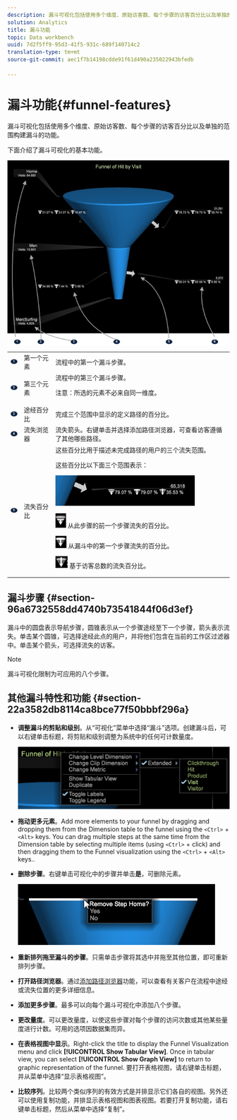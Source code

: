 ```yaml
---
description: 漏斗可视化包括使用多个维度、原始访客数、每个步骤的访客百分比以及单独的范围构建漏斗的功能。
solution: Analytics
title: 漏斗功能
topic: Data workbench
uuid: 7d2f5ff9-95d3-41f5-931c-689f140714c2
translation-type: tm+mt
source-git-commit: aec1f7b14198cdde91f61d490a235022943bfedb

---
```



# 漏斗功能{#funnel-features}

漏斗可视化包括使用多个维度、原始访客数、每个步骤的访客百分比以及单独的范围构建漏斗的功能。

下面介绍了漏斗可视化的基本功能。

![](assets/funnel_visualization_capture.png)

<table id="table_49A08740CEE74D64B6F9C37CD91F1AE5"> 
 <tbody> 
  <tr> 
   <td colname="col01"> <img id="image_0C1701833FE049708CE38ADEB5EC7EEF" src="assets/funnel_visualization_capture_1.png" /> </td> 
   <td colname="col1"> 第一个元素 </td> 
   <td colname="col2"> 流程中的第一个漏斗步骤。 </td> 
  </tr> 
  <tr> 
   <td colname="col01"> <img id="image_EF8AF94D833B4A249959B76F8FAF2318" src="assets/funnel_visualization_capture_2.png" /> </td> 
   <td colname="col1"> 第三个元素 </td> 
   <td colname="col2">流程中的第三个漏斗步骤。 <p><p>注意：所选的元素不必来自同一维度。 </p></p></td> 
  </tr> 
  <tr> 
   <td colname="col01"> <img id="image_F3C5130B52234FAC9DEB50279F94FF90" src="assets/funnel_visualization_capture_3.png" /> </td> 
   <td colname="col1"> 途经百分比 </td> 
   <td colname="col2"> 完成三个范围中显示的定义路径的百分比。 </td> 
  </tr> 
  <tr> 
   <td colname="col01"> <img id="image_3F030396CEB14528980F5B965113BD36" src="assets/funnel_visualization_capture_4.png" /> </td> 
   <td colname="col1"> 流失浏览器 </td> 
   <td colname="col2">流失箭头。右键单击并选择<span class="uicontrol">添加路径浏览器</span>，可查看访客遵循了其他哪些路径。 </td> 
  </tr> 
  <tr> 
   <td colname="col01"> <img id="image_0DA7567BDBDF4BEF9CA840D2F88A414E" src="assets/funnel_visualization_capture_5.png" /> </td> 
   <td colname="col1"> 流失百分比 </td> 
   <td colname="col2">这些百分比用于描述未完成路径的用户的三个流失范围。 <p>这些百分比以下面三个范围表示： </p><p><img id="image_B85C46DDF12C41D5BF213D5F9DC04967" placement="break" src="assets/funnel_path_browser_5.png" /></p><p><img id="image_BC37007D7B4B425C8F87905CE68F0114" src="assets/funnel_path_browser_6.png" />  从此步骤的前一个步骤流失的百分比。 </p><p><img id="image_B10866B083424360AFF1B19E836A94CF" src="assets/funnel_path_browser_7.png" />  从漏斗中的第一个步骤流失的百分比。 </p><p><img id="image_19B9AE916B584E18A82F5D5E10674414" src="assets/funnel_path_browser_8.png" />  基于访客总数的流失百分比。 </p></td> 
  </tr> 
 </tbody> 
</table>

## 漏斗步骤 {#section-96a6732558dd4740b73541844f06d3ef}

漏斗中的圆盘表示导航步骤，圆锥表示从一个步骤途经至下一个步骤，箭头表示流失。单击某个圆锥，可选择途经此点的用户，并将他们包含在当前的工作区过滤器中。单击某个箭头，可选择流失的访客。

>[!NOTE]
>
>漏斗可视化限制为可应用的八个步骤。

## 其他漏斗特性和功能 {#section-22a3582db8114ca8bce77f50bbbf296a}

* **调整漏斗的剪贴和级别**。从“可视化”菜单中选择“漏斗”选项。创建漏斗后，可以右键单击标题，将剪贴和级别调整为系统中的任何可计数量度。

   ![](assets/funnel_path_browser_9.png)

* **拖动更多元素**。Add more elements to your funnel by dragging and dropping them from the Dimension table to the funnel using the `<Ctrl>` + `<Alt>` keys. You can drag multiple steps at the same time from the Dimension table by selecting multiple items (using `<Ctrl>` + click) and then dragging them to the Funnel visualization using the `<Ctrl>` + `<Alt>` keys..
* **删除步骤**。右键单击可视化中的步骤并单击&#x200B;**是**，可删除元素。

   ![](assets/funnel_path_browser_4.png)

* **重新排列拖至漏斗的步骤**。只需单击步骤将其选中并拖至其他位置，即可重新排列步骤。
* **打开路径浏览器**。通过[添加路径浏览器](../../../../home/c-get-started/c-analysis-vis/c-funnel-visualization/c-path-browser-funnel.md#concept-b0cedf7a28ae422696ded1258c9a4119)功能，可以查看有关客户在流程中途经或流失位置的更多详细信息。

* **添加更多步骤**。最多可以向每个漏斗可视化中添加八个步骤。
* **更改量度**。可以更改量度，以使这些步骤对每个步骤的访问次数或其他某些量度进行计数。可用的选项因数据集而异。
* **在表格视图中显示**。Right-click the title to display the Funnel Visualization menu and click **[!UICONTROL Show Tabular View]**. Once in tabular view, you can select **[!UICONTROL Show Graph View]** to return to graphic representation of the funnel. 要打开表格视图，请右键单击标题，并从菜单中选择“显示表格视图”。

* **比较序列**。比较两个类似序列的有效方式是并排显示它们各自的视图。另外还可以使用复制功能，并排显示表格视图和图表视图。若要打开复制功能，请右键单击标题，然后从菜单中选择“复制”。

